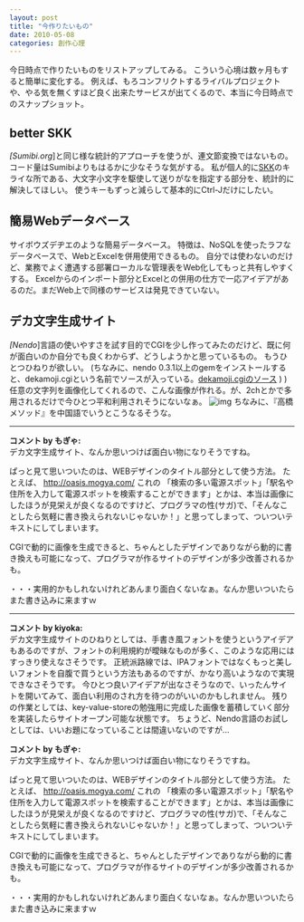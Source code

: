 ```yaml
---
layout: post
title: "今作りたいもの"
date: 2010-05-08
categories: 創作心理
---
```

今日時点で作りたいものをリストアップしてみる。
こういう心境は数ヶ月もすると簡単に変化する。
例えば、もろコンフリクトするライバルプロジェクトや、やる気を無くすほど良く出来たサービスが出てくるので、本当に今日時点でのスナップショット。

## better SKK
*[Sumibi.org*]と同じ様な統計的アプローチを使うが、連文節変換ではないもの。
コード量はSumibiよりもはるかに少なそうな気がする。
私が個人的に[SKK](http://openlab.ring.gr.jp/skk/index-j.html)のキライな所である、大文字小文字を駆使して送りがなを指定する部分を、統計的に解決してほしい。
使うキーもずっと減らして基本的にCtrl-Jだけにしたい。

## 簡易Webデータベース
サイボウズデヂエのような簡易データベース。
特徴は、NoSQLを使ったラフなデータベースで、WebとExcelを併用使用できるもの。
自分では使わないのだけど、業務でよく遭遇する部署ローカルな管理表をWeb化してもっと共有しやすくする。
Excelからのインポート部分とExcelとの併用の仕方で一応アイデアがあるのだ。まだWeb上で同様のサービスは発見できていない。

## デカ文字生成サイト
*[Nendo*]言語の使いやすさを試す目的でCGIを少し作ってみたのだけど、既に何が面白いのか自分でも良くわからず、どうしようかと思っているもの。
もうひとつひねりが欲しい。
(ちなみに、nendo 0.3.1以上のgemをインストールすると、dekamoji.cgiという名前でソースが入っている。[dekamoji.cgiのソース](http://github.com/kiyoka/nendo/blob/master/example/cgi/dekamoji.cgi) )
)
任意の文字列を画像化してくれるので、こんな画像が作れる。が、2chとかで多用されるだけで今ひとつ平和利用されそうにないなぁ。
 ![img](http://farm5.static.flickr.com/4063/4580739153_57b0e8262e_o.png)
 ちなみに、『高橋メソッド』を中国語でいうとこうなるそうな。



---

**コメント by もぎゃ:**  
デカ文字生成サイト、なんか思いつけば面白い物になりそうですね。

ぱっと見て思いついたのは、WEBデザインのタイトル部分として使う方法。
たとえば、 http://oasis.mogya.com/ これの
「検索の多い電源スポット」「駅名や住所を入力して電源スポットを検索することができます」とかは、本当は画像にしたほうが見栄えが良くなるのですけど、プログラマの性(サガ)で、「そんなことしたら気軽に書き換えられないじゃないか！」と思ってしまって、ついついテキストにしてしまいます。

CGIで動的に画像を生成できると、ちゃんとしたデザインでありながら動的に書き換えも可能になって、プログラマが作るサイトのデザインが多少改善されるかも。

・・・実用的かもしれないけれどあんまり面白くないなぁ。なんか思いついたらまた書き込みに来ますｗ



---

**コメント by kiyoka:**  
デカ文字生成サイトのひねりとしては、手書き風フォントを使うというアイデアもあるのですが、フォントの利用規約が曖昧なものが多く、このような応用にはすっきり使えなさそうです。
正統派路線では、IPAフォントではなくもっと美しいフォントを自腹で買うという方法もあるのですが、かなり高いようなので実現できなさそうです。
今ひとつ良いアイデアが出なさそうなので、いったんサイトを開いてみて、面白い利用のされ方を待つのがいいのかもしれません。
残りの作業としては、key-value-storeの勉強用に完成した画像を蓄積していく部分を実装したらサイトオープン可能な状態です。
ちょうど、Nendo言語のお試しとしては、いいお題になっていることは間違いないのですが...

**コメント by もぎゃ:**  
デカ文字生成サイト、なんか思いつけば面白い物になりそうですね。

ぱっと見て思いついたのは、WEBデザインのタイトル部分として使う方法。
たとえば、 http://oasis.mogya.com/ これの
「検索の多い電源スポット」「駅名や住所を入力して電源スポットを検索することができます」とかは、本当は画像にしたほうが見栄えが良くなるのですけど、プログラマの性(サガ)で、「そんなことしたら気軽に書き換えられないじゃないか！」と思ってしまって、ついついテキストにしてしまいます。

CGIで動的に画像を生成できると、ちゃんとしたデザインでありながら動的に書き換えも可能になって、プログラマが作るサイトのデザインが多少改善されるかも。

・・・実用的かもしれないけれどあんまり面白くないなぁ。なんか思いついたらまた書き込みに来ますｗ

